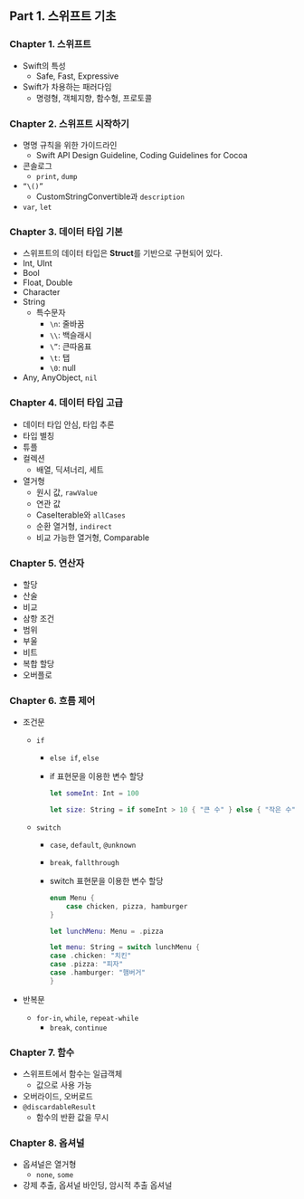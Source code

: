 ## Part 1. 스위프트 기초

### Chapter 1. 스위프트

- Swift의 특성
    - Safe, Fast, Expressive
- Swift가 차용하는 패러다임
    - 명령형, 객체지향, 함수형, 프로토콜

### Chapter 2. 스위프트 시작하기

- 명명 규칙을 위한 가이드라인
    - Swift API Design Guideline, Coding Guidelines for Cocoa
- 콘솔로그
    - `print`, `dump`
- `“\()”`
    - CustomStringConvertible과 `description`
- `var`, `let`

### Chapter 3. 데이터 타입 기본

- 스위프트의 데이터 타입은 **Struct**를 기반으로 구현되어 있다.
- Int, UInt
- Bool
- Float, Double
- Character
- String
    - 특수문자
        - `\n`: 줄바꿈
        - `\\`: 백슬래시
        - `\”`: 큰따옴표
        - `\t`: 탭
        - `\0`: null
- Any, AnyObject, `nil`

### Chapter 4. 데이터 타입 고급

- 데이터 타입 안심, 타입 추론
- 타입 별칭
- 튜플
- 컬렉션
    - 배열, 딕셔너리, 세트
- 열거형
    - 원시 값, `rawValue`
    - 연관 값
    - CaseIterable와 `allCases`
    - 순환 열거형, `indirect`
    - 비교 가능한 열거형, Comparable

### Chapter 5. 연산자

- 할당
- 산술
- 비교
- 삼항 조건
- 범위
- 부울
- 비트
- 복합 할당
- 오버플로

### Chapter 6. 흐름 제어

- 조건문
    - `if`
        - `else if`, `else`
        - if 표현문을 이용한 변수 할당
            
            ```swift
            let someInt: Int = 100
            
            let size: String = if someInt > 10 { "큰 수" } else { "작은 수" }
            ```
            
    - `switch`
        - `case`, `default`, `@unknown`
        - `break`, `fallthrough`
        - switch 표현문을 이용한 변수 할당
            
            ```swift
            enum Menu {
                case chicken, pizza, hamburger
            }
            
            let lunchMenu: Menu = .pizza
            
            let menu: String = switch lunchMenu {
            case .chicken: "치킨"
            case .pizza: "피자"
            case .hamburger: "햄버거"
            }
            ```
            
- 반복문
    - `for-in`, `while`, `repeat-while`
        - `break`, `continue`

### Chapter 7. 함수

- 스위프트에서 함수는 일급객체
    - 값으로 사용 가능
- 오버라이드, 오버로드
- `@discardableResult`
    - 함수의 반환 값을 무시

### Chapter 8. 옵셔널

- 옵셔널은 열거형
    - `none`, `some`
- 강제 추출, 옵셔널 바인딩, 암시적 추출 옵셔널
